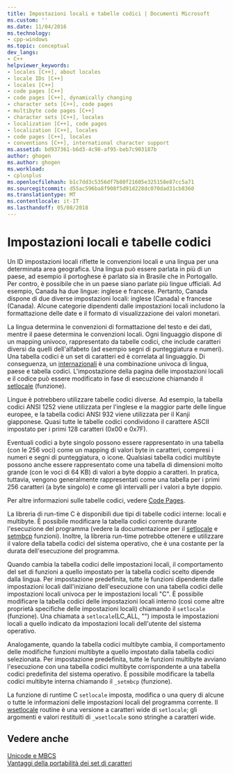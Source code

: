 ```yaml
---
title: Impostazioni locali e tabelle codici | Documenti Microsoft
ms.custom: ''
ms.date: 11/04/2016
ms.technology:
- cpp-windows
ms.topic: conceptual
dev_langs:
- C++
helpviewer_keywords:
- locales [C++], about locales
- locale IDs [C++]
- locales [C++]
- code pages [C++]
- code pages [C++], dynamically changing
- character sets [C++], code pages
- multibyte code pages [C++]
- character sets [C++], locales
- localization [C++], code pages
- localization [C++], locales
- code pages [C++], locales
- conventions [C++], international character support
ms.assetid: bd937361-b6d3-4c98-af95-beb7c903187b
author: ghogen
ms.author: ghogen
ms.workload:
- cplusplus
ms.openlocfilehash: b1c7dd3c5356df7b80f21605e325158e87cc5a71
ms.sourcegitcommit: d55ac596ba8f908f5d91d228dc070dad31cb8360
ms.translationtype: MT
ms.contentlocale: it-IT
ms.lasthandoff: 05/08/2018
---
```

# <a name="locales-and-code-pages"></a>Impostazioni locali e tabelle codici
Un ID impostazioni locali riflette le convenzioni locali e una lingua per una determinata area geografica. Una lingua può essere parlata in più di un paese, ad esempio il portoghese è parlato sia in Brasile che in Portogallo. Per contro, è possibile che in un paese siano parlate più lingue ufficiali. Ad esempio, Canada ha due lingue: inglese e francese. Pertanto, Canada dispone di due diverse impostazioni locali: inglese (Canada) e francese (Canada). Alcune categorie dipendenti dalle impostazioni locali includono la formattazione delle date e il formato di visualizzazione dei valori monetari.  
  
 La lingua determina le convenzioni di formattazione del testo e dei dati, mentre il paese determina le convenzioni locali. Ogni linguaggio dispone di un mapping univoco, rappresentato da tabelle codici, che include caratteri diversi da quelli dell'alfabeto (ad esempio segni di punteggiatura e numeri). Una tabella codici è un set di caratteri ed è correlata al linguaggio. Di conseguenza, un [internazionali](../c-runtime-library/locale.md) è una combinazione univoca di lingua, paese e tabella codici. L'impostazione della pagina delle impostazioni locali e il codice può essere modificato in fase di esecuzione chiamando il [setlocale](../c-runtime-library/reference/setlocale-wsetlocale.md) (funzione).  
  
 Lingue è potrebbero utilizzare tabelle codici diverse. Ad esempio, la tabella codici ANSI 1252 viene utilizzata per l'inglese e la maggior parte delle lingue europee, e la tabella codici ANSI 932 viene utilizzata per il Kanji giapponese. Quasi tutte le tabelle codici condividono il carattere ASCII impostato per i primi 128 caratteri (0x00 e 0x7F).  
  
 Eventuali codici a byte singolo possono essere rappresentato in una tabella (con le 256 voci) come un mapping di valori byte in caratteri, compresi i numeri e segni di punteggiatura, o icone. Qualsiasi tabella codici multibyte possono anche essere rappresentato come una tabella di dimensioni molto grande (con le voci di 64 KB) di valori a byte doppio a caratteri. In pratica, tuttavia, vengono generalmente rappresentati come una tabella per i primi 256 caratteri (a byte singolo) e come gli intervalli per i valori a byte doppio.  
  
 Per altre informazioni sulle tabelle codici, vedere [Code Pages](../c-runtime-library/code-pages.md).  
  
 La libreria di run-time C è disponibili due tipi di tabelle codici interne: locali e multibyte. È possibile modificare la tabella codici corrente durante l'esecuzione del programma (vedere la documentazione per il [setlocale](../c-runtime-library/reference/setlocale-wsetlocale.md) e [setmbcp](../c-runtime-library/reference/setmbcp.md) funzioni). Inoltre, la libreria run-time potrebbe ottenere e utilizzare il valore della tabella codici del sistema operativo, che è una costante per la durata dell'esecuzione del programma.  
  
 Quando cambia la tabella codici delle impostazioni locali, il comportamento del set di funzioni a quello impostato per la tabella codici scelto dipende dalla lingua. Per impostazione predefinita, tutte le funzioni dipendente dalle impostazioni locali dall'iniziano dell'esecuzione con una tabella codici delle impostazioni locali univoca per le impostazioni locali "C". È possibile modificare la tabella codici delle impostazioni locali interno (così come altre proprietà specifiche delle impostazioni locali) chiamando il `setlocale` (funzione). Una chiamata a `setlocale`(LC_ALL, "") imposta le impostazioni locali a quello indicato da impostazioni locali dell'utente del sistema operativo.  
  
 Analogamente, quando la tabella codici multibyte cambia, il comportamento delle modifiche funzioni multibyte a quello impostato dalla tabella codici selezionata. Per impostazione predefinita, tutte le funzioni multibyte avviano l'esecuzione con una tabella codici multibyte corrispondente a una tabella codici predefinita del sistema operativo. È possibile modificare la tabella codici multibyte interna chiamando il `_setmbcp` (funzione).  
  
 La funzione di runtime C `setlocale` imposta, modifica o una query di alcune o tutte le informazioni delle impostazioni locali del programma corrente. Il [wsetlocale](../c-runtime-library/reference/setlocale-wsetlocale.md) routine è una versione a caratteri wide di `setlocale`; gli argomenti e valori restituiti di `_wsetlocale` sono stringhe a caratteri wide.  
  
## <a name="see-also"></a>Vedere anche  
 [Unicode e MBCS](../text/unicode-and-mbcs.md)   
 [Vantaggi della portabilità dei set di caratteri](../text/benefits-of-character-set-portability.md)